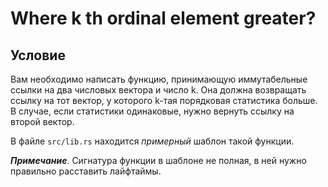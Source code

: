 # Where k th ordinal element greater?

## Условие

Вам необходимо написать функцию, принимающую иммутабельные ссылки на два числовых вектора и число k. Она должна возвращать ссылку на тот вектор, у которого k-тая порядковая статистика больше. В случае, если статистики одинаковые, нужно вернуть ссылку на второй вектор.

В файле `src/lib.rs` находится *примерный* шаблон такой функции.

__*Примечание*__. Сигнатура функции в шаблоне не полная, в ней нужно правильно расставить лайфтаймы.
